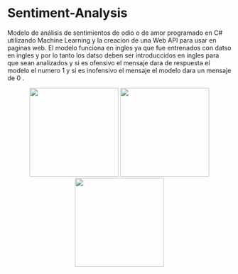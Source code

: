 # Sentiment-Analysis
Modelo de análisis de sentimientos de odio o de amor programado en C# utilizando Machine Learning y la creacion de una Web API  para usar en paginas web.
El modelo funciona en ingles ya que fue entrenados con datso en ingles y por lo tanto los datso deben ser introduccidos en ingles para que sean analizados y si es ofensivo el mensaje dara de respuesta el modelo el numero 1 y si es inofensivo el mensaje el modelo dara un mensaje de 0 .
<p align="center">
  <img src="https://github.com/josedavd-07/Laboratorio-Virtual-1-Fundamentos-de-Programacion./assets/134252125/f61248ce-e169-43ba-bda3-921013d15d2b" width="200" heigth="100" />
  <img src="https://github.com/josedavd-07/Laboratorio-Virtual-1-Fundamentos-de-Programacion./assets/134252125/586432e7-6b64-4694-92ff-ecf28bc0c69b" width="200" heigth="100" /> 
  <img src="https://github.com/josedavd-07/Laboratorio-Virtual-1-Fundamentos-de-Programacion./assets/134252125/4ca9754d-e0f7-43a6-9a7b-f5e2e43b1388" width="200" heigth="100" />  
</p>

